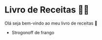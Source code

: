 # Livro de Receitas :man_cook:

Olá seja bem-vindo ao meu livro de receitas :wave:

- Strogonoff de frango